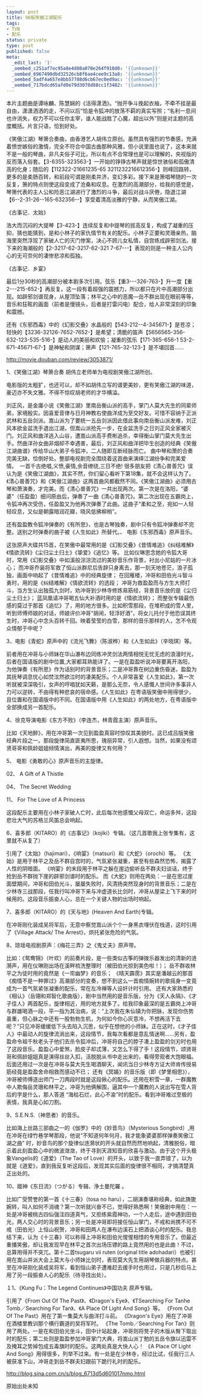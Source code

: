 ```yaml
---
layout: post
title: 96版笑傲江湖配乐
tags:
- TVB
- 配乐
status: private
type: post
published: false
meta:
  _edit_last: '1'
  _oembed_c251af7ec95a8e4d80a070e264f918d0: '{{unknown}}'
  _oembed_6967490dbd32526cb8f6ae4cee9c13a8: '{{unknown}}'
  _oembed_5adf4a657e8bb57788d6cb67ec0ed9ac: '{{unknown}}'
  _oembed_717bdcd65afd0e79d3078d88cc1f3482: '{{unknown}}'
---
```

本片主题曲是谭咏麟、陈慧娴的《活得潇洒》。“抛开争斗挽起衣袖，不牵不挂是最自由，潇潇洒洒的走，不问以后”恰是令狐冲的放荡不羁的真实写照；“名利一息间也许消失，权力不可以任你主宰，谁人能战胜了心魔，超出以外”则是对主题的高度概括。片言只语，恰到好处。

《笑傲江湖》琴箫合奏曲，由香港艺人胡伟立原创。虽然具有强烈的节奏感，充满着愤世嫉俗的激情，完全不符合中国古曲那种风雅，但小说里面也说了，这本来就不是一般的琴曲，非凡夫俗子可比，所以有点不合常理也是可以理解的，央视版的反而落入俗套。【3-6355-323563-】一开始的铮铮古琴声就是惊世骇俗和孤傲清高的化身；随后的【112322-21661235-65 3211232216612356-】则峰回路转，更多的是柔肠百转，和前段可谓是刚柔并济，变幻多彩。接下来是箫唱琴随的一次反复，箫的特点则使这段变成了沧桑和叹息。在激烈的高潮部分，给我的感觉是，琴箫代表的主人公和险恶江湖进行了激烈的斗争，最后对战斗厌倦，隐退江湖【6--2-31-26--165-632356--】享受着清高淡雅的宁静，从而笑傲江湖。

《古事记．太始》

浩大而沉闷的大提琴【3-423-】连续反复和中提琴的拔高反复，构成了凝重的压抑，猜也能猜到，是和小林子的家仇情节有关的配乐。小林子正要和灵珊亲热，脑海里突然浮现了家破人亡的灭门惨案，决心不顾儿女私情，自宫练成辟邪剑法。接下来的海潮般的【2-3217-62-3217-62-321 7-67---】表现的则是一种主人公内心的无可奈何的凄惨悲凉和孤独。

《古事记．乡宴》

最后1分30秒的高潮部分被本剧多次引用。弦乐【重3---326-763-】升一度【重2---215-652-】再反复。这一段有着超强的震撼力，所以都只在片中高潮部分出现。如辟邪剑谱现身，从屋顶坠落；林平之心中的恶魔—岳不群出现在眼前等等，音乐和狂眩的画面（前者是慢镜头，后者是打雷闪电）配合，给人非常深刻的印象和震撼。

还有《东邪西毒》中的《幻影交叠》水晶般的【543-212--4-345671-】是苍凉；轻快的【3236-32126-7652-7652-】是希望；清脆的笛声【5656565-356-632-123-535-516-】是动人的美丽和欢愉；凝重的弦乐【171-365-656-1 53-2-671-45671-67-】是神秘和阴谋；箫声【121-765-32-123-】是不堪回首......

http://movie.douban.com/review/3053871/



1、《笑傲江湖》琴箫合奏 胡伟立老师单为电视剧笑傲江湖所创。

电影版的太粗犷，也还可以，却不如胡伟立写的谱更美妙，更有笑傲江湖的味道，豪迈亦不失文雅。不得不惊叹胡老师的才华横溢。

刘正风，是金庸小说《笑傲江湖》里南岳衡山派的高手，掌门人莫大先生的同辈师弟，家境殷实。因喜爱音律与日月神教右使曲洋成为至交好友。可惜不容纳于正派武林和五岳剑派。嵩山派为了要统一五岳剑派因此借此事向南岳衡山派发难，刘正风本欲金盆洗手退出江湖，但嵩山派抢先一步，在金盆洗手之日刘正风全家被灭门。刘正风和曲洋逃入山谷，遭嵩山派高手费彬追杀，幸得衡山掌门莫大先生出手。然曲洋孙女曲非烟却不幸遇害，最后，刘正风和曲洋把毕生创造的经典《笑傲江湖曲谱》传给华山大弟子令狐冲，二人随即互断经脉而亡。 曲中琴和萧的合奏完美无缺，恰倒好处。整部电视剧完全围绕着这首曲来演绎江湖纷争和完美爱情。 
一首千古绝唱,义愤,豪情,余音缭绕,三日不绝!
很多朋友把《清心普善咒》误认为是《笑傲江湖曲》，其实不然，你们留心看听下第18集，就不会这样认为了。《清心普善咒》和《笑傲江湖曲》这两首曲风都截然不同。《笑傲江湖曲》必须用古琴和萧演奏，才完美。而《清心普善咒》一共出现两次。第一次是在洛阳，“婆婆”（任盈盈）细问原由后，弹奏了一曲《清心普善咒》。第二次出现在五霸岗上，令狐冲再次受伤，任盈盈又为他再次弹奏了此曲。这曲子“柔和之至，宛如一人轻轻叹息，又似是朝露暗润花瓣，晓风低拂柳梢”。

还有盈盈教令狐冲弹奏的《有所思》，也是古琴独奏，剧中只有令狐冲弹奏却不完整。送别之时弹奏的曲子被《人生如此》所替代。、 电影《东邪西毒》原声音乐。

这张原声大碟共15首，在笑傲中最常用的是《幻影交叠》《昔情难追》《纠结难解》《情欲流转》《尘归尘土归土》《挚爱》《追忆》等。
比如仪琳思念她的令狐大哥时，常用《幻影交叠》中如溪般淙淙流过的美妙音乐作背景，衬出小尼姑的一片冰心；
而冲哥乔装将军救了恒山派群尼后告辞只身离去，那一刻天地苍茫，浪子孤独，画面中响起了《昔情难追》中的经典旋律；
在回雁楼，冲哥和田伯光斗智斗勇时，用的是《纠结难解》《情欲流转》的选段；
冲哥为救盈盈而与方生大师打斗，当方生认出独孤九剑时，劝冲哥到少林寺修炼易筋经，背景音乐放的是《尘归尘土归土》；
蓝凤凰请冲哥喝五仙大补酒时用的是《情欲流转》；
而整张专辑最伤感的莫过于那首《追忆》了，用的地方很多。比如积雪那段，在堆积成的雪人里，听到师傅师娘的对话，师娘评价冲哥“胡闹，轻浮好酒”，将女儿托付于他恐误其终生时，冲哥心中念头百转千回。映着莹莹的白雪，那样的音乐那样的人，怎不令观众情郁于中呢？

3、电影《青蛇》原声中的《流光飞舞》（陈淑桦）和《人生如此》（辛晓琪）等。

前者用在冲哥与小师妹在华山瀑布边同练冲灵剑法两情相悦无忧无虑的浪漫时光，后者在国语版的剧中位置,大家都耳熟能详了。一是在盈盈听说冲哥要离开洛阳，为他弹奏《有所思》作为话别时的背景音乐；二是冲哥靠在树边重伤昏迷，盈盈为其抚琴调息忧心如焚泫然欲泣时的凄美配乐。个人非常喜爱《人生如此》，第一次听就被深深吸引，女声的哼唱犹如天籁，是那么无奈，令人感慨人世间许多事非人力可以逆转，不由得有种悲哀的宿命感。《人生如此》在粤语版笑傲中用得很少，且位置和在国语版中的不同。在国语版中用《人生如此》的两处地方，在粤语版中全部换成另一首配乐。

4、徐克导演电影《东方不败》（李连杰，林青霞主演）原声音乐。

比如《天地醉》，用在冲哥第一次见到盈盈真容时惊叹其美貌时。这已成吕版笑傲经典片段之一。那段旋律简直匪夷所思，瑰丽异常，引人遐想。当然，如果没有颂贤哥哥和佩龄姐姐倾情演出，再美的旋律又有何用？

5、 电影《勇敢的心》原声音乐的主旋律。

02、 A Gift of A Thistle

04、 The Secret Wedding

11、 For The Love of A Princess

这段配乐主要用在小林子家破人亡时，此后每次他感慨父母双亡，命运多舛，这段悲壮大气的苏格兰风笛总会响起。

6、喜多郎（KITARO）的《古事记》（kojiki）专辑。（这几首歌我上张专集有，这里就不从复了）

引用了《太始》（hajimari）、《响宴》（matsuri）和《大蛇》（orochi）等。
《太始》是用于林平之及岳不群自宫时的，气氛紧张凝重，甚至有些森然恐怖，揭露了人性的阴暗面。
《响宴》的末段用于林平之躲在崖边偷听岳不群夫妇谈话，终于抢到岳不群抛下崖的辟邪剑谱时的配乐。
而《大蛇》则用在两处：一是在思过崖面壁期间，冲哥和田伯光斗，屡屡失败时，风清扬突然现身时的背景音乐；二是在少林寺三战那段，任我行叫冲哥下来与冲虚道长比剑时，冲哥从屋梁上飞下来的时候用的。这段音乐振奋人心，总在一个关键人物的出场时响起。

7、喜多郎（KITARO）的《天与地》(Heaven And Earth)专辑。

在冲哥刚化装成吴将军后，无意中察觉嵩山派个个一身黑衣埋伏在栈道，这时引用了《Village Attack/ The Arrest》，烘托紧张危险的气氛。

8、琼瑶电视剧原声：《梅花三弄》之《鬼丈夫》原声带。

比如：《鸳鸯锦》（叶欢）的前奏片段，是一些类似古筝的弹拨乐器发出的清新的涟漪声，用在仪琳刚出场在溪畔梳洗整理时（被田伯光掠到美色啦！）；
岳不群收林平之为徒时用的竟然是《一帘幽梦》的音乐；
《晴天霹雳》其实是潘越云的那首《痴情不是一种罪过》高潮部分的变奏，想不到这么一首痴情婉转的歌摇身一变竟成为一首气氛紧张凝重的配乐，常在左冷禅等人设奸计时引用。
还有大家熟悉的《相认》（岳翎和郑智化歌曲版），剧中当然用的是音乐版，分为《天人永隔》、《才子佳人》两首配乐，旋律相近，用的地方就多了。给我印象最深的是五霸岗上冲哥与群雄喝酒一段，平一指为其治病，说：“上次我在朱仙镇为你把脉，发现你伤势虽重，但心脉之中还有一股勃勃生机，为何如今你心灰意冷，不想再活下去呢？”只见冲哥缓缓低下头去陷入沉思，似乎在想他的小师妹。正在这时，《才子佳人》中最动人的旋律流淌出来，这段情节，我每次看都是意乱情迷啊……另有，盈盈命令祖千秋老头子他们去杀令狐冲后，冲哥将自己的脖子凑上盈盈的剑刃时也用了这段音乐。盈盈心中爱煞，脸皮子却忒薄，又怎么下得了手！这段情节，颂贤哥哥和佩龄姐姐真是演得丝丝入扣，活脱脱从书中走出来的，看得旁观者大饱眼福。后面还用过一次是在冲哥与莫大先生喝酒聊天，闻讯当日少林寺方证大师肯传授易筋经竟是盈盈舍命相救而感动不已；
还有《冥婚》的音乐版（即《梦里相思》），冲哥被师傅逐出师门一刀两段时就是这段揪心的配乐。还用在积雪一章，一群魔教中人欺侮岳灵珊和林平之，冲哥为他俩解围，逼其中一个魔教的人说出写在雪人背后的字是什么，那人答道 “海枯石烂，此心不渝”时的配乐。看到冲哥难过至极的表情，我真是心如刀割。

9、S.E.N.S.（神思者）的音乐。

比如海上丝路三部曲之一的《伽罗》中的《妙音鸟》（Mysterious Songbird）,用在冲哥在绿竹巷学琴那段，他说“不知道何年何月，我才能象婆婆那样弹奏笑傲江湖之曲” 时，妙音鸟的那个旋律似涟漪状的开头就自然而然地响起，清雅脱俗，暗示着此刻盈盈心中的微波潋潋，终于寻到天涯知音的欣喜与激动。由于这个开头极象Vangelis的《道爱》（The Tao of Love）的开头，以致于我一直弄错了，以为就是《道爱》，直到我反复听这段后，发现其实后面的旋律很不相同，才搞清楚真正出处的。

10、姬神《东日流》（つがる）专辑、浄土曼陀羅 。

比如广受赞誉的第一首《十三春》（tosa no haru），二胡演奏堪称经典，如此旖旎婉转，叫人如何不消魂？第一次听就兴奋不已，觉得好熟悉啊！笑傲剧中用在：一处是冲哥被桃古四仙强注四道真气，又拒练紫霞神功，一个人走后，途中遇到田伯光，两人交心时的背景音乐；另一处是冲哥即将接任恒山掌门，不戒和尚携不可不戒（田伯光）上恒山祝贺，冲哥和田两人在瀑布边溪石上把酒谈心时的配乐。我总结下来，认为《十三春》可以称得上冲哥和田伯光惺惺相惜的专用音乐了。但最近重播笑傲，却让我发现早在林平之首次出场压镖的路上竟然用的也是此曲！不过，总算用得并不突兀。第十二首tsugaru vii ruten (original title adohadari）也被引用在嵩山并派大会上莫大与小师妹比剑时，表现莫大先生用胡琴做兵器的特点。甚至在冲哥刚化装成吴将军，看到恒山弟子遭难赶去援手时也用过，只是几秒后马上用了另一段振奋人心的配乐（待寻找出处）。

１1、《Kung Fu：The Legend Continues》中国功夫 原声专辑。

引用了《From Out Of The Past》、《Dragon's Eye》、《TSearching For Tanhe Tomb／Searching For Tan》、《A Place Of Light And Song》等。
《From Out Of The Past》用在了第一集莫大与曲洋打斗前。
《Dragon's Eye》用在了冲哥在酒楼里教训那个横行霸道的吴将军时。
《The Tomb／Searching For Tan》则用了两处。一是在和田伯光坐斗，田中计站起身，冲哥则将凳子的木版从臀下取出时的配乐；第二处则是盈盈参加冲哥掌门大典，将嵩山派丁勉的五岳令旗以迅雷不及掩耳之势掉包成五毒旗时的配乐。这两处真是大快人心！
《A Place Of Light And Song》用得很多，列举不过来。有一处是在少林寺，经过比试，任我行三人被获准下山，冲哥走到岳不群夫妇跟前下跪行礼时的配乐。

http://blog.sina.com.cn/s/blog_6713d5d601017nmo.html

原始出处未知
